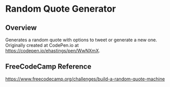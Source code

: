 # Random Quote Generator

## Overview

Generates a random quote with options to tweet or generate a new one. Originally created at CodePen.io at https://codepen.io/ehastings/pen/WwNXmX.

## FreeCodeCamp Reference

https://www.freecodecamp.org/challenges/build-a-random-quote-machine